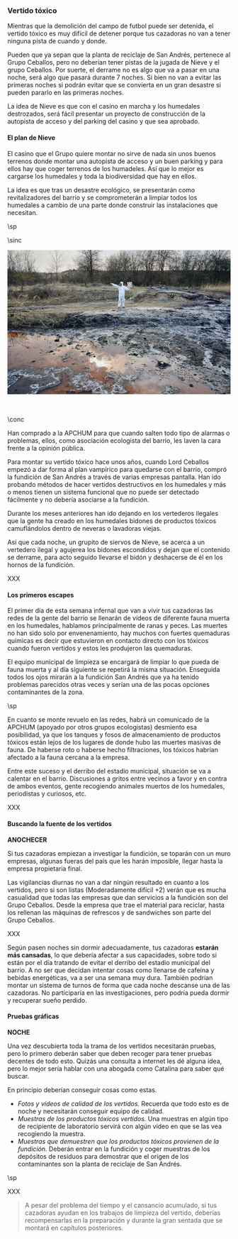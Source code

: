### Vertido tóxico

Mientras que la demolición del campo de futbol puede ser detenida, el vertido tóxico es muy difícil de detener porque tus cazadoras no van a tener ninguna pista de cuando y donde. 

Pueden que ya sepan que la planta de reciclaje de San Andrés, pertenece al Grupo Ceballos, pero no deberían tener pistas de la jugada de Nieve y el grupo Ceballos. Por suerte, el derrame no es algo que va a pasar en una noche, será algo que pasará durante 7 noches. Si bien no van a evitar las primeras noches si podrán evitar que se convierta en un gran desastre si pueden pararlo en las primeras noches.

La idea de Nieve es que con el casino en marcha y los humedales destrozados, será fácil presentar un proyecto de construcción de la autopista de acceso y del parking del casino y que sea aprobado.

#### El plan de Nieve

El casino que el Grupo quiere montar no sirve de nada sin unos buenos terrenos donde montar una autopista de acceso y un buen parking y para ellos hay que coger terrenos de los humadeles. Así que lo mejor es cargarse los humedales y toda la biodiversidad que hay en ellos.

La idea es que tras un desastre ecológico, se presentarán como revitalizadores del barrio y se comprometerán a limpiar todos los humedales a cambio de una parte donde construir las instalaciones que necesitan. 

\sp

\sinc

[![Scientist exploring territory emission area polluted water man in protective suit by ArtPhoto_studio](./assests/images/scientist-exploring-territory-emission-area-polluted-water-man-protective-suit.jpg "Scientist exploring territory emission area polluted water man in protective suit by ArtPhoto_studio")](https://www.freepik.com/free-photo/scientist-exploring-territory-emission-area-polluted-water-man-protective-suit_27070551.htm "Scientist exploring territory emission area polluted water man in protective suit by ArtPhoto_studio")

&nbsp;

\conc

Han comprado a la APCHUM para que cuando salten todo tipo de alarmas o problemas, ellos, como asociación ecologista del barrio, les laven la cara frente a la opinión pública.

Para montar su vertido tóxico hace unos años, cuando Lord Ceballos empezó a dar forma al plan vampírico para quedarse con el barrio, compró la fundición de San Andrés a través de varias empresas pantalla. Han ido probando métodos de hacer vertidos destructivos en los humedales y más o menos tienen un sistema funcional que no puede ser detectado fácilmente y no debería asociarse a la fundición.

Durante los meses anteriores han ido dejando en los vertederos ilegales que la gente ha creado en los humedales bidones de productos tóxicos camuflándolos dentro de neveras o lavadoras viejas.

Así que cada noche, un grupito de siervos de Nieve, se acerca a un vertedero ilegal y agujerea los bidones escondidos y dejan que el contenido se derrame, para acto seguido llevarse el bidón y deshacerse de él en los hornos de la fundición. 

XXX

#### Los primeros escapes

El primer día de esta semana infernal que van a vivir tus cazadoras las redes de la gente del barrio se llenarán de vídeos de diferente fauna muerta en los humedales, hablamos principalmente de ranas y peces. Las muertes no han sido solo por envenenamiento, hay muchos con fuertes quemaduras químicas es decir que estuvieron en contacto directo con los tóxicos cuando fueron vertidos y estos les produjeron las quemaduras.

El equipo municipal de limpieza se encargará de limpiar lo que pueda de fauna muerta y al día siguiente se repetirá la misma situación. Enseguida todos los ojos mirarán a la fundición San Andrés que ya ha tenido problemas parecidos otras veces y serían una de las pocas opciones contaminantes de la zona.

\sp

En cuanto se monte revuelo en las redes, habrá un comunicado de la APCHUM (apoyado por otros grupos ecologistas) desmiento esa posibilidad, ya que los tanques y fosos de almacenamiento de productos tóxicos están lejos de los lugares de donde hubo las muertes masivas de fauna. De haberse roto o haberse hecho filtraciones, los tóxicos habrían afectado a la fauna cercana a la empresa.

Entre este suceso y el derribo del estadio municipal, situación se va a calentar en el barrio. Discusiones a gritos entre vecinos a favor y en contra de ambos eventos, gente recogiendo animales muertos de los humedales, periodistas y curiosos, etc.

XXX

#### Buscando la fuente de los vertidos

__ANOCHECER__

Si tus cazadoras empiezan a investigar la fundición, se toparán con un muro empresas, algunas fueras del país que les harán imposible, llegar hasta la empresa propietaria final. 

Las vigilancias diurnas no van a dar ningún resultado en cuanto a los vertidos, pero si son listas (Moderadamente difícil +2) verán que es mucha casualidad que todas las empresas que dan servicios a la fundición son del Grupo Ceballos. Desde la empresa que trae el material para reciclar, hasta los rellenan las máquinas de refrescos y de sandwiches son parte del Grupo Ceballos. 

XXX

Según pasen noches sin dormir adecuadamente, tus cazadoras __estarán más cansadas__, lo que debería afectar a sus capacidades, sobre todo si están por el día tratando de evitar el derribo del estadio municipal del barrio. A no ser que decidan intentar cosas como llenarse de cafeína y bebidas energéticas, va a ser una semana muy dura. También podrían montar un sistema de turnos de forma que cada noche descanse una de las cazadoras. No participaría en las investigaciones, pero podría pueda dormir y recuperar sueño perdido.

#### Pruebas gráficas

__NOCHE__

Una vez descubierta toda la trama de los vertidos necesitarán pruebas, pero lo primero deberán saber que deben recoger para tener pruebas decentes de todo esto. Quizás una consulta a internet les dé alguna idea, pero lo mejor sería hablar con una abogada como Catalina para saber qué buscar.

En principio deberían conseguir cosas como estas.

* _Fotos y vídeos de calidad de los vertidos._ Recuerda que todo esto es de noche y necesitarán conseguir equipo de calidad.
* _Muestras de los productos tóxicos vertidos._ Una muestras en algún tipo de recipiente de laboratorio servirá con algún vídeo en que se las vea recogiendo la muestra.
* _Muestras que demuestren que los productos_ _tóxicos provienen de la fundición._ Deberán entrar en la fundición y coger muestras de los depósitos de residuos para demostrar que el origen de los contaminantes son la planta de reciclaje de San Andrés.

\sp

XXX

> A pesar del problema del tiempo y el cansancio acumulado, si tus cazadoras ayudan en los trabajos de limpieza del vertido, deberías recompensarlas en la preparación y durante la gran sentada que se montará en capítulos posteriores.